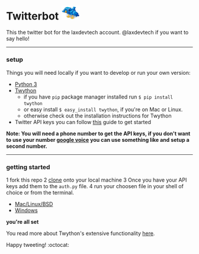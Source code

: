 # Twitterbot <img src="twitterbot.png" alt="robo-bord" style="width: 50px"/>
This the twitter bot for the laxdevtech account. @laxdevtech if you want to say hello!



------------------------------------------------------------------------------------------------
### setup

Things you will need locally if you want to develop or run your own version:

- [Python 3](https://www.python.org/downloads/)
- [Twython](https://github.com/ryanmcgrath/twython)
  - if you have ```pip``` package manager installed run ```$ pip install twython```
  - or easy install ```$ easy_install twython```, if you're on Mac or Linux.
  - otherwise check out the installation instructions for Twython
- Twitter API keys you can follow [this](https://www.raspberrypi.org/learning/getting-started-with-the-twitter-api/) guide to get started

__Note: You will need a phone number to get the API keys, if you don't want to use your number [google voice](https://voice.google.com/) you can use something like
and setup a second number.__

--------------------------------------------------------------------------------------------------
### getting started

1 fork this repo
2 [clone](https://help.github.com/articles/cloning-a-repository/) onto your local machine
3 Once you have your API keys add them to the ```auth.py``` file.
4 run your choosen file in your shell of choice or from the terminal.
 - [Mac/Linux/BSD](http://www.python-course.eu/python3_execute_script.php)
 - [Windows](https://www.techwalla.com/articles/how-to-run-a-python-script)

__you're all set__

You read more about Twython's extensive functionality [here](https://twython.readthedocs.io/en/latest/).

Happy tweeting! :octocat:

